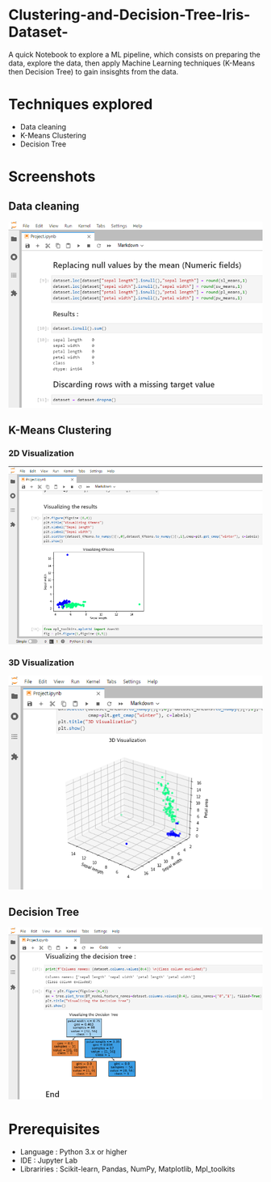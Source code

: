 # Clustering-and-Decision-Tree-Iris-Dataset-
A quick Notebook to explore a ML pipeline, which consists on preparing the data, explore the data, then apply Machine Learning techniques (K-Means then Decision Tree) to gain insisghts from the data. 

# Techniques explored
- Data cleaning 
- K-Means Clustering
- Decision Tree

# Screenshots 

## Data cleaning 
![Data cleaning](Screenshots/Data%20Cleaning.PNG)

## K-Means Clustering 

### 2D Visualization
![2D Visualization](Screenshots/KMeans%20Clustering%20(2D).PNG)

### 3D Visualization 
![3D Visualization](Screenshots/KMeans%20Clustering%20(3D).PNG)

## Decision Tree
![Decision Tree](Screenshots/Decision%20Tree.PNG)

# Prerequisites
 - Language : Python 3.x or higher 
 - IDE : Jupyter Lab 
 - Librariries : Scikit-learn, Pandas, NumPy, Matplotlib, Mpl_toolkits
